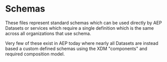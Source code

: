 # Schemas

These files represent standard schemas which can be used directly by AEP Datasets or services which require
a single definition which is the same across all organizations that use schema. 

Very few of these exist in AEP today where nearly all Datasets are instead based a custom defined schemas
using the XDM "components" and required composition model. 
